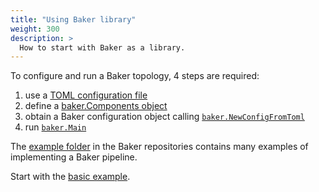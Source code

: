 ```yaml
---
title: "Using Baker library"
weight: 300
description: >
  How to start with Baker as a library.
---
```


To configure and run a Baker topology, 4 steps are required:

1. use a [TOML configuration file](/docs/core-concepts/toml/)
2. define a [baker.Components object](/docs/how-to/baker_components/)
3. obtain a Baker configuration object calling
[`baker.NewConfigFromToml`](https://pkg.go.dev/github.com/AdRoll/baker#NewConfigFromToml)
4. run [`baker.Main`](https://pkg.go.dev/github.com/AdRoll/baker#Main)

The [example folder](https://github.com/AdRoll/baker/tree/main/examples) in the Baker
repositories contains many examples of implementing a Baker pipeline.

Start with the [basic example](https://github.com/AdRoll/baker/blob/main/examples/basic/main.go).

